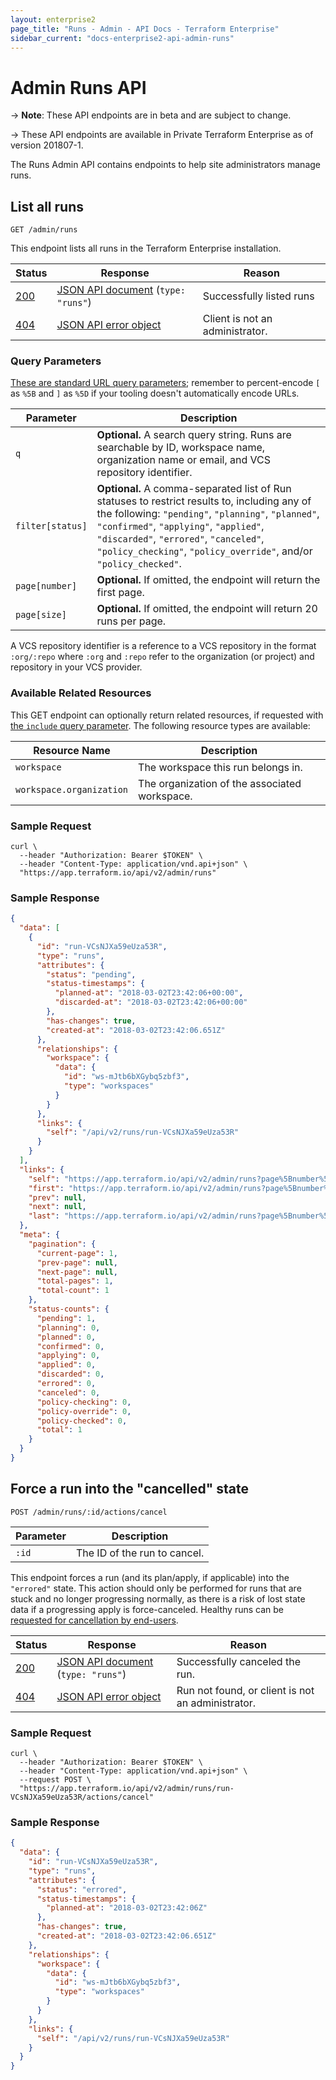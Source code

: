 ```yaml
---
layout: enterprise2
page_title: "Runs - Admin - API Docs - Terraform Enterprise"
sidebar_current: "docs-enterprise2-api-admin-runs"
---
```


# Admin Runs API

-> **Note**: These API endpoints are in beta and are subject to change.

-> These API endpoints are available in Private Terraform Enterprise as of version 201807-1.

The Runs Admin API contains endpoints to help site administrators manage runs.

## List all runs

`GET /admin/runs`

This endpoint lists all runs in the Terraform Enterprise installation.

Status  | Response                               | Reason
--------|----------------------------------------|----------
[200][] | [JSON API document][] (`type: "runs"`) | Successfully listed runs
[404][] | [JSON API error object][]              | Client is not an administrator.

[200]: https://developer.mozilla.org/en-US/docs/Web/HTTP/Status/200
[404]: https://developer.mozilla.org/en-US/docs/Web/HTTP/Status/404
[JSON API document]: https://www.terraform.io/docs/enterprise/api/index.html#json-api-documents
[JSON API error object]: http://jsonapi.org/format/#error-objects

### Query Parameters

[These are standard URL query parameters](../index.html#query-parameters); remember to percent-encode `[` as `%5B` and `]` as `%5D` if your tooling doesn't automatically encode URLs.

Parameter           | Description
--------------------|------------
`q`                 | **Optional.** A search query string. Runs are searchable by ID, workspace name, organization name or email, and VCS repository identifier.
`filter[status]`    | **Optional.** A comma-separated list of Run statuses to restrict results to, including any of the following: `"pending"`, `"planning"`, `"planned"`, `"confirmed"`, `"applying"`, `"applied"`, `"discarded"`, `"errored"`, `"canceled"`, `"policy_checking"`, `"policy_override"`, and/or `"policy_checked"`.
`page[number]`      | **Optional.** If omitted, the endpoint will return the first page.
`page[size]`        | **Optional.** If omitted, the endpoint will return 20 runs per page.

A VCS repository identifier is a reference to a VCS repository in the format `:org/:repo` where `:org` and `:repo` refer to the organization (or project) and repository in your VCS provider.

### Available Related Resources

This GET endpoint can optionally return related resources, if requested with [the `include` query parameter](../index.html#inclusion-of-related-resources). The following resource types are available:

Resource Name            | Description
-------------------------|------------
`workspace`              | The workspace this run belongs in.
`workspace.organization` | The organization of the associated workspace.

### Sample Request

```shell
curl \
  --header "Authorization: Bearer $TOKEN" \
  --header "Content-Type: application/vnd.api+json" \
  "https://app.terraform.io/api/v2/admin/runs"
```

### Sample Response

```json
{
  "data": [
    {
      "id": "run-VCsNJXa59eUza53R",
      "type": "runs",
      "attributes": {
        "status": "pending",
        "status-timestamps": {
          "planned-at": "2018-03-02T23:42:06+00:00",
          "discarded-at": "2018-03-02T23:42:06+00:00"
        },
        "has-changes": true,
        "created-at": "2018-03-02T23:42:06.651Z"
      },
      "relationships": {
        "workspace": {
          "data": {
            "id": "ws-mJtb6bXGybq5zbf3",
            "type": "workspaces"
          }
        }
      },
      "links": {
        "self": "/api/v2/runs/run-VCsNJXa59eUza53R"
      }
    }
  ],
  "links": {
    "self": "https://app.terraform.io/api/v2/admin/runs?page%5Bnumber%5D=1&page%5Bsize%5D=20",
    "first": "https://app.terraform.io/api/v2/admin/runs?page%5Bnumber%5D=1&page%5Bsize%5D=20",
    "prev": null,
    "next": null,
    "last": "https://app.terraform.io/api/v2/admin/runs?page%5Bnumber%5D=1&page%5Bsize%5D=20"
  },
  "meta": {
    "pagination": {
      "current-page": 1,
      "prev-page": null,
      "next-page": null,
      "total-pages": 1,
      "total-count": 1
    },
    "status-counts": {
      "pending": 1,
      "planning": 0,
      "planned": 0,
      "confirmed": 0,
      "applying": 0,
      "applied": 0,
      "discarded": 0,
      "errored": 0,
      "canceled": 0,
      "policy-checking": 0,
      "policy-override": 0,
      "policy-checked": 0,
      "total": 1
    }
  }
}
```

## Force a run into the "cancelled" state

`POST /admin/runs/:id/actions/cancel`

Parameter | Description
----------|------------
`:id`     | The ID of the run to cancel.

This endpoint forces a run (and its plan/apply, if applicable) into the `"errored"` state. This action should only be performed for runs that are stuck and no longer progressing normally, as there is a risk of lost state data if a progressing apply is force-canceled. Healthy runs can be [requested for cancellation by end-users](../../run/states.html).

Status  | Response                               | Reason
--------|----------------------------------------|----------
[200][] | [JSON API document][] (`type: "runs"`) | Successfully canceled the run.
[404][] | [JSON API error object][]              | Run not found, or client is not an administrator.

[200]: https://developer.mozilla.org/en-US/docs/Web/HTTP/Status/200
[404]: https://developer.mozilla.org/en-US/docs/Web/HTTP/Status/404
[JSON API document]: https://www.terraform.io/docs/enterprise/api/index.html#json-api-documents
[JSON API error object]: http://jsonapi.org/format/#error-objects

### Sample Request

```shell
curl \
  --header "Authorization: Bearer $TOKEN" \
  --header "Content-Type: application/vnd.api+json" \
  --request POST \
  "https://app.terraform.io/api/v2/admin/runs/run-VCsNJXa59eUza53R/actions/cancel"
```

### Sample Response

```json
{
  "data": {
    "id": "run-VCsNJXa59eUza53R",
    "type": "runs",
    "attributes": {
      "status": "errored",
      "status-timestamps": {
        "planned-at": "2018-03-02T23:42:06Z"
      },
      "has-changes": true,
      "created-at": "2018-03-02T23:42:06.651Z"
    },
    "relationships": {
      "workspace": {
        "data": {
          "id": "ws-mJtb6bXGybq5zbf3",
          "type": "workspaces"
        }
      }
    },
    "links": {
      "self": "/api/v2/runs/run-VCsNJXa59eUza53R"
    }
  }
}
```
